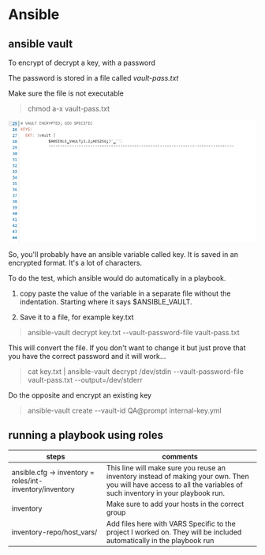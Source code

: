 # Ansible

## ansible vault

To encrypt of decrypt a key, with a password

The password is stored in a file called *vault-pass.txt*

Make sure the file is not executable

> chmod a-x vault-pass.txt

![](img/encrypted-example.png)

So, you'll probably have an ansible variable called key. It is saved in an encrypted format. It's a lot of characters.

To do the test, which ansible would do automatically in a playbook.

1. copy paste the value of the variable in a separate file without the indentation. Starting where it says $ANSIBLE_VAULT.

2. Save it to a file, for example key.txt

> ansible-vault decrypt key.txt --vault-password-file vault-pass.txt

This will convert the file. If you don't want to change it but just prove that you have the correct password and it will work...

> cat key.txt | ansible-vault decrypt /dev/stdin --vault-password-file vault-pass.txt --output=/dev/stderr

Do the opposite and encrypt an existing key

> ansible-vault create --vault-id QA@prompt internal-key.yml

## running a playbook using roles

| steps | comments | 
| - | - |
| ansible.cfg -> inventory = roles/int-inventory/inventory | This line will make sure you reuse an inventory instead of making your own. Then you will have access to all the variables of such inventory in your playbook run. |
| inventory | Make sure to add your hosts in the correct group |
| inventory-repo/host_vars/ | Add files here with VARS Specific to the project I worked on. They will be included automatically in the playbook run |